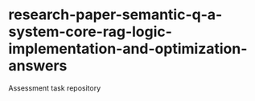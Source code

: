 # research-paper-semantic-q-a-system-core-rag-logic-implementation-and-optimization-answers
Assessment task repository
